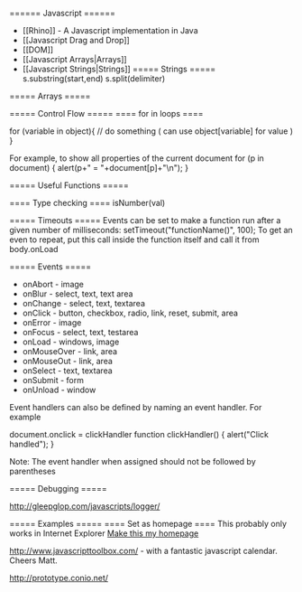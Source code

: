 ====== Javascript ======

  * [[Rhino]] - A Javascript implementation in Java
  * [[Javascript Drag and Drop]]
  * [[DOM]]
  * [[Javascript Arrays|Arrays]]
  * [[Javascript Strings|Strings]]
===== Strings =====
  s.substring(start,end)
  s.split(delimiter)

===== Arrays =====



===== Control Flow =====
==== for in loops ====

  for (variable in object){
    // do something ( can use object[variable] for value )
  }

For example, to show all properties of the current document
  for (p in document) {
    alert(p+" = "+document[p]+"\n");
  }



===== Useful Functions =====

==== Type checking ====
isNumber(val)

===== Timeouts =====
Events can be set to make a function run after a given number of milliseconds:
  setTimeout("functionName()", 100);
To get an even to repeat, put this call inside the function itself and call it from body.onLoad



===== Events =====
  * onAbort - image
  * onBlur - select, text, text area
  * onChange - select, text, textarea
  * onClick - button, checkbox, radio, link, reset, submit, area
  * onError - image
  * onFocus - select, text, testarea
  * onLoad - windows, image
  * onMouseOver - link, area
  * onMouseOut - link, area
  * onSelect - text, textarea
  * onSubmit - form
  * onUnload - window

Event handlers can also be defined by naming an event handler.  For example

  document.onclick = clickHandler
  function clickHandler() {
    alert("Click handled");
  }

Note:  The event handler when assigned should not be followed by parentheses

===== Debugging =====


http://gleepglop.com/javascripts/logger/

===== Examples =====
==== Set as homepage ====
This probably only works in Internet Explorer
  <A HREF="#"
  onClick="this.style.behavior='url(#default#homepage)';
  this.setHomePage('http://www.yourwebsite.com');">
  Make this my homepage
  </A>

http://www.javascripttoolbox.com/  - with a fantastic javascript calendar.  Cheers Matt.



http://prototype.conio.net/




